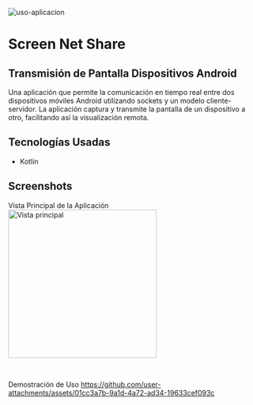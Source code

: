 ![uso-aplicacion](https://github.com/user-attachments/assets/3554d012-e430-45bc-8d3c-b9623e97620b)
# Screen Net Share
##  Transmisión de Pantalla Dispositivos Android

Una aplicación que permite la comunicación en tiempo real entre dos dispositivos móviles Android utilizando sockets y un modelo cliente-servidor. La aplicación captura y transmite la pantalla de un dispositivo a otro, facilitando así la visualización remota.


## Tecnologías Usadas

- Kotlin


## Screenshots
Vista Principal de la Aplicación
<img src="https://github.com/user-attachments/assets/7c6e2fa6-cbcd-4ac9-bf2c-56be1e31a363" alt="Vista principal" width="300">

<br/>

Demostración de Uso
https://github.com/user-attachments/assets/01cc3a7b-9a1d-4a72-ad34-19633cef093c



